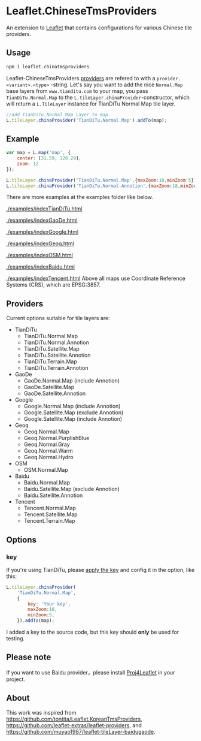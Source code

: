 # Leaflet.ChineseTmsProviders

An extension to [Leaflet](http://leafletjs.com/) that contains configurations for various Chinese tile providers.

## Usage

```bash
npm i leaflet.chinatmsproviders
```

Leaflet-ChineseTmsProviders [providers](#providers) are refered to with a `provider.<variant>.<type>` -string. Let's say you want to add the nice `Normal.Map` base layers from `www.tianditu.com` to your map, you pass `TianDiTu.Normal.Map` to the `L.tileLayer.chinaProvider`-constructor, which will return a `L.TileLayer` instance for TianDiTu Normal Map tile layer.
```Javascript
//add TianDiTu Normal Map Layer to map.
L.tileLayer.chinaProvider('TianDiTu.Normal.Map').addTo(map);
```

## Example

```Javascript
var map = L.map('map', {
    center: [31.59, 120.29],
    zoom: 12
});

L.tileLayer.chinaProvider('TianDiTu.Normal.Map',{maxZoom:18,minZoom:5}).addTo(map);
L.tileLayer.chinaProvider('TianDiTu.Normal.Annotion',{maxZoom:18,minZoom:5}).addTo(map);

```
There are more examples at the examples folder like below.

[./examples/indexTianDiTu.html](http://htoooth.github.io/Leaflet.ChineseTmsProviders/examples/indexTianDiTu.html)

[./examples/indexGaoDe.html](http://htoooth.github.io/Leaflet.ChineseTmsProviders/examples/indexGaoDe.html)

[./examples/indexGoogle.html](http://htoooth.github.io/Leaflet.ChineseTmsProviders/examples/indexGoogle.html)

[./examples/indexGeoq.html](http://htoooth.github.io/Leaflet.ChineseTmsProviders/examples/indexGeoq.html)

[./examples/indexOSM.html](http://htoooth.github.io/Leaflet.ChineseTmsProviders/examples/indexOSM.html)

[./examples/indexBaidu.html](http://htoooth.github.io/Leaflet.ChineseTmsProviders/examples/indexBaidu.html)

[./examples/indexTencent.html](http://htoooth.github.io/Leaflet.ChineseTmsProviders/examples/indexBaidu.html)
Above all maps use Coordinate Reference Systems (CRS), which are EPSG:3857. 

<a name="providers"></a>
## Providers

Current options suitable for tile layers are:
* TianDiTu
    * TianDiTu.Normal.Map
    * TianDiTu.Normal.Annotion
    * TianDiTu.Satellite.Map
    * TianDiTu.Satellite.Annotion
    * TianDiTu.Terrain.Map
    * TianDiTu.Terrain.Annotion
* GaoDe
    * GaoDe.Normal.Map (include Annotion)
    * GaoDe.Satellite.Map
    * GaoDe.Satellite.Annotion
* Google
    * Google.Normal.Map (include Annotion)
    * Google.Satellite.Map (exclude Annotion)
    * Google.Satellite.Map (include Annotion)
* Geoq
    * Geoq.Normal.Map
    * Geoq.Normal.PurplishBlue
    * Geoq.Normal.Gray
    * Geoq.Normal.Warm
    * Geoq.Normal.Hydro
* OSM
    * OSM.Normal.Map
* Baidu
    * Baidu.Normal.Map
    * Baidu.Satellite.Map (exclude Annotion)
    * Baidu.Satellite.Annotion
* Tencent
    * Tencent.Normal.Map
    * Tencent.Satellite.Map
    * Tencent.Terrain.Map

## Options

### key

If you're using TianDiTu, please [apply the key](http://lbs.tianditu.gov.cn/) and config it in the option, like this:

```js
L.tileLayer.chinaProvider(
    'TianDiTu.Normal.Map',
    {
        key: 'Your key',
        maxZoom:18,
        minZoom:5,
    }).addTo(map);
```

I added a key to the source code, but this key should **only** be used for testing.

## Please note

If you want to use Baidu provider，please install [Proj4Leaflet](https://github.com/kartena/Proj4Leaflet) in your project.

## About

This work was inspired from <https://github.com/tontita/Leaflet.KoreanTmsProviders>, <https://github.com/leaflet-extras/leaflet-providers>, and <https://github.com/muyao1987/leaflet-tileLayer-baidugaode>.
